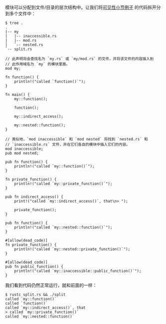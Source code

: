 模块可以分配到文件/目录的层次结构中。让我们将[可见性小节例子][visibility]
的代码拆开分到多个文件中：

```
$ tree .
.
|-- my
|   |-- inaccessible.rs
|   |-- mod.rs
|   `-- nested.rs
`-- split.rs
```

```rust,editable
// 此声明将会查找名为 `my.rs` 或 `my/mod.rs` 的文件，并将该文件的内容插入到
// 此作用域名为 `my` 的模块里面。
mod my;

fn function() {
    println!("called `function()`");
}

fn main() {
    my::function();

    function();

    my::indirect_access();

    my::nested::function();
}
```

```rust,editable
// 类似地，`mod inaccessible` 和 `mod nested` 将找到 `nested.rs` 和
// `inaccessible.rs` 文件，并在它们各自的模块中插入它们的内容。
mod inaccessible;
pub mod nested;

pub fn function() {
    println!("called `my::function()`");
}

fn private_function() {
    println!("called `my::private_function()`");
}

pub fn indirect_access() {
    print!("called `my::indirect_access()`, that\n> ");

    private_function();
}
```

```rust,editable
pub fn function() {
    println!("called `my::nested::function()`");
}

#[allow(dead_code)]
fn private_function() {
    println!("called `my::nested::private_function()`");
}
```

```rust,editable
#[allow(dead_code)]
pub fn public_function() {
    println!("called `my::inaccessible::public_function()`");
}
```

我们看到代码仍然正常运行，就和前面的一样：

```
$ rustc split.rs && ./split
called `my::function()`
called `function()`
called `my::indirect_access()`, that
> called `my::private_function()`
called `my::nested::function()`
```

[visibility]: ../mod/visibility.html
